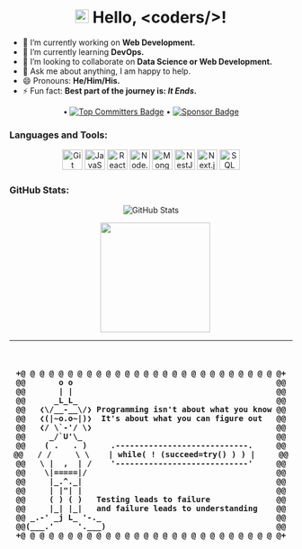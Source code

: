 <h1 align="center">
  <img src="GIF/Earth.gif" width="24px"> 
  Hello, &lt;coders/&gt;!
</h1>

- 🔭 I’m currently working on **Web Development.**
- 🌱 I’m currently learning **DevOps.**
- 👯 I’m looking to collaborate on **Data Science or Web Development.**
- 💬 Ask me about anything, I am happy to help.
- 😄 Pronouns: **He/Him/His.**
- ⚡ Fun fact: **Best part of the journey is: *It Ends*.**

<p align="center">
   • 
  <a href="https://user-badge.committers.top/india_private/firas-dahmani"><img src="https://user-badge.committers.top/india_private/firas-dahmani.svg" alt="Top Committers Badge"></a> •
  <a href="https://github.com/sponsors/firas-dahmani"><img src="https://img.shields.io/static/v1?label=Sponsor&message=%E2%9D%A4&logo=GitHub&color=%23fe8e86" alt="Sponsor Badge"/></a>
</p>

### Languages and Tools:

<p align="center">
  <a href="https://git-scm.com/" target="_blank"><img src="https://raw.githubusercontent.com/danielcranney/readme-generator/main/public/icons/skills/git-colored.svg" width="36" height="36" alt="Git"/></a>
  <a href="https://developer.mozilla.org/en-US/docs/Web/JavaScript" target="_blank"><img src="https://raw.githubusercontent.com/danielcranney/readme-generator/main/public/icons/skills/javascript-colored.svg" width="36" height="36" alt="JavaScript"/></a>
  <a href="https://reactjs.org/" target="_blank"><img src="https://raw.githubusercontent.com/danielcranney/readme-generator/main/public/icons/skills/react-colored.svg" width="36" height="36" alt="React"/></a>
  <a href="https://nodejs.org/en/" target="_blank"><img src="https://raw.githubusercontent.com/danielcranney/readme-generator/main/public/icons/skills/nodejs-colored.svg" width="36" height="36" alt="Node.js"/></a>
  <a href="https://www.mongodb.com/" target="_blank"><img src="https://raw.githubusercontent.com/danielcranney/readme-generator/main/public/icons/skills/mongodb-colored.svg" width="36" height="36" alt="MongoDB"/></a>
  <a href="https://nestjs.com/" target="_blank"><img src="https://raw.githubusercontent.com/danielcranney/readme-generator/main/public/icons/skills/nestjs-colored.svg" width="36" height="36" alt="NestJS"/></a>
  <a href="https://nextjs.org/" target="_blank"><img src="https://raw.githubusercontent.com/danielcranney/readme-generator/main/public/icons/skills/nextjs-colored.svg" width="36" height="36" alt="Next.js"/></a>
  <a href="https://www.postgresql.org/" target="_blank"><img src="https://raw.githubusercontent.com/danielcranney/readme-generator/main/public/icons/skills/postgresql-colored.svg" width="36" height="36" alt="SQL"/></a>
</p>

### GitHub Stats:
<p align="center">
  <img align="center" src="https://github-readme-stats.vercel.app/api?username=firas-dahmani&show_icons=true&hide_border=true&title_color=94b4a4&icon_color=FFFFFF&text_color=FFFFFF&bg_color=000000&count_private=true&include_all_commits=true" alt="GitHub Stats"/>
</p>

<p align="center">
    <img align="center" height="195px" src="https://github-readme-stats.vercel.app/api/top-langs/?username=firas-dahmani&text_color=FFFFFF&bg_color=000000&title_color=94b4a4&langs_count=15&layout=compact&hide_border=true" />
</p>

---

<h4 align="center">
  
<pre>
+@ @ @ @ @ @ @ @ @ @ @ @ @ @ @ @ @ @ @ @ @ @ @ @ @ @ @ @+
@@       o o                                           @@
@@       | |                                           @@
@@      _L_L_                                          @@
@@   ❮\/__-__\/❯ Programming isn't about what you know @@
@@   ❮(|~o.o~|)❯  It's about what you can figure out   @@
@@   ❮/ \`-'/ \❯                                       @@
@@     _/`U'\_                                         @@
@@    ( .   . )     .----------------------------.     @@
@@   / /     \ \    | while( ! (succeed=try() ) ) |     @@
@@   \ |  ,  | /    '----------------------------'     @@
@@    \|=====|/                                        @@
@@     |_.^._|                                         @@
@@     | |"| |                                         @@
@@     ( ) ( )   Testing leads to failure              @@
@@     |_| |_|   and failure leads to understanding    @@
@@ _.-' _j L_ '-._                                     @@
@@(___.'     '.___)                                    @@
+@ @ @ @ @ @ @ @ @ @ @ @ @ @ @ @ @ @ @ @ @ @ @ @ @ @ @ @+
</pre>

</h4>

